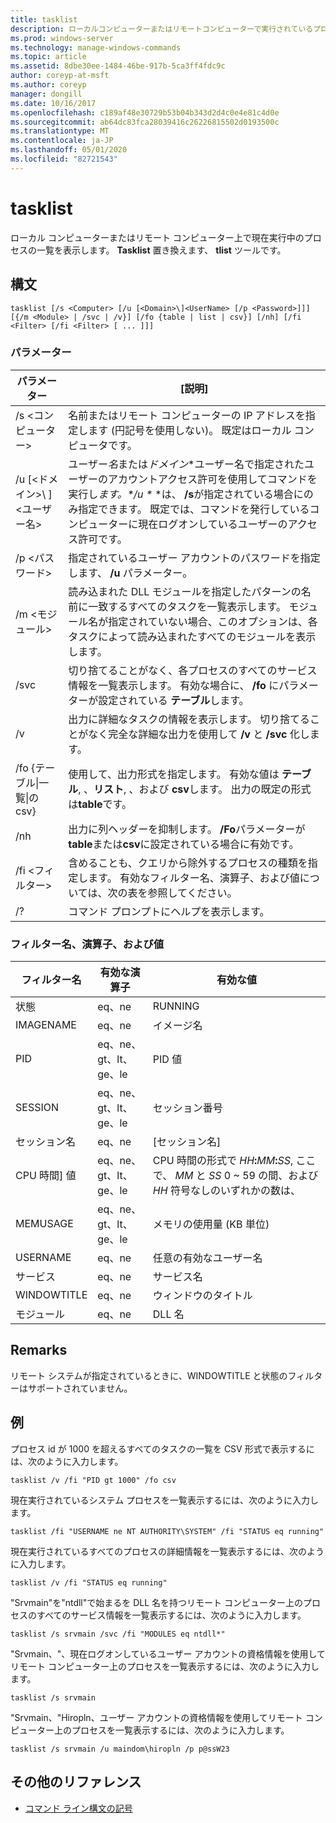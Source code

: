 ```yaml
---
title: tasklist
description: ローカルコンピューターまたはリモートコンピューターで実行されているプロセスの一覧を表示する方法について説明します。
ms.prod: windows-server
ms.technology: manage-windows-commands
ms.topic: article
ms.assetid: 8dbe30ee-1484-46be-917b-5ca3ff4fdc9c
author: coreyp-at-msft
ms.author: coreyp
manager: dongill
ms.date: 10/16/2017
ms.openlocfilehash: c189af48e30729b53b04b343d2d4c0e4e81c4d0e
ms.sourcegitcommit: ab64dc83fca28039416c26226815502d0193500c
ms.translationtype: MT
ms.contentlocale: ja-JP
ms.lasthandoff: 05/01/2020
ms.locfileid: "82721543"
---
```

# <a name="tasklist"></a>tasklist

ローカル コンピューターまたはリモート コンピューター上で現在実行中のプロセスの一覧を表示します。 **Tasklist** 置き換えます、 **tlist** ツールです。



## <a name="syntax"></a>構文

```
tasklist [/s <Computer> [/u [<Domain>\]<UserName> [/p <Password>]]] [{/m <Module> | /svc | /v}] [/fo {table | list | csv}] [/nh] [/fi <Filter> [/fi <Filter> [ ... ]]]
```

### <a name="parameters"></a>パラメーター

|          パラメーター           |                                                                                                                                            [説明]                                                                                                                                             |
|------------------------------|----------------------------------------------------------------------------------------------------------------------------------------------------------------------------------------------------------------------------------------------------------------------------------------------------|
|        /s \<コンピューター>        |                                                                                         名前またはリモート コンピューターの IP アドレスを指定します (円記号を使用しない)。 既定はローカル コンピュータです。                                                                                         |
| /u [\<ドメイン>\\ \] \<ユーザー名> | ユーザー*名*または*ドメイン*\*ユーザー名で指定されたユーザーのアカウントアクセス許可を使用してコマンドを実行し<em>ます。\*/u \*</em> \*は、 **/s**が指定されている場合にのみ指定できます。 既定では、コマンドを発行しているコンピューターに現在ログオンしているユーザーのアクセス許可です。 |
|        /p \<パスワード>        |                                                                                                       指定されているユーザー アカウントのパスワードを指定します、 **/u** パラメーター。                                                                                                        |
|         /m \<モジュール>         |                                                               読み込まれた DLL モジュールを指定したパターンの名前に一致するすべてのタスクを一覧表示します。 モジュール名が指定されていない場合、このオプションは、各タスクによって読み込まれたすべてのモジュールを表示します。                                                                |
|             /svc             |                                                                                    切り捨てることがなく、各プロセスのすべてのサービス情報を一覧表示します。 有効な場合に、 **/fo** にパラメーターが設定されている **テーブル**します。                                                                                    |
|              /v              |                                                                                 出力に詳細なタスクの情報を表示します。 切り捨てることがなく完全な詳細な出力を使用して **/v** と **/svc** 化します。                                                                                 |
|  /fo {テーブル\|一覧\|の csv}  |                                                                             使用して、出力形式を指定します。 有効な値は **テーブル**, 、**リスト**, 、および **csv**します。 出力の既定の形式は**table**です。                                                                             |
|             /nh              |                                                                                             出力に列ヘッダーを抑制します。 **/Fo**パラメーターが**table**または**csv**に設定されている場合に有効です。                                                                                              |
|        /fi \<フィルター>         |                                                                          含めることも、クエリから除外するプロセスの種類を指定します。 有効なフィルター名、演算子、および値については、次の表を参照してください。                                                                          |
|              /?              |                                                                                                                                コマンド プロンプトにヘルプを表示します。                                                                                                                                |

### <a name="filter-names-operators-and-values"></a>フィルター名、演算子、および値

| フィルター名 |    有効な演算子     |                                                                 有効な値                                                                 |
|-------------|------------------------|----------------------------------------------------------------------------------------------------------------------------------------------|
|   状態    |         eq、ne         |                                                                   RUNNING                                                                    |
|  IMAGENAME  |         eq、ne         |                                                                  イメージ名                                                                  |
|     PID     | eq、ne、gt、lt、ge、le |                                                                  PID 値                                                                   |
|   SESSION   | eq、ne、gt、lt、ge、le |                                                                セッション番号                                                                |
| セッション名 |         eq、ne         |                                                                 [セッション名]                                                                 |
|   CPU 時間] 値   | eq、ne、gt、lt、ge、le | CPU 時間の形式で <em>HH</em>**:**<em>MM</em>**:**<em>SS</em>, ここで、 *MM* と *SS* 0 ~ 59 の間、および *HH* 符号なしのいずれかの数は、 |
|  MEMUSAGE   | eq、ne、gt、lt、ge、le |                                                              メモリの使用量 (KB 単位)                                                              |
|  USERNAME   |         eq、ne         |                                                             任意の有効なユーザー名                                                              |
|  サービス   |         eq、ne         |                                                                 サービス名                                                                 |
| WINDOWTITLE |         eq、ne         |                                                                 ウィンドウのタイトル                                                                 |
|   モジュール   |         eq、ne         |                                                                   DLL 名                                                                   |

## <a name="remarks"></a>Remarks

リモート システムが指定されているときに、WINDOWTITLE と状態のフィルターはサポートされていません。

## <a name="examples"></a><a name="BKMK_examples"></a>例

プロセス id が 1000 を超えるすべてのタスクの一覧を CSV 形式で表示するには、次のように入力します。
```
tasklist /v /fi "PID gt 1000" /fo csv
```
現在実行されているシステム プロセスを一覧表示するには、次のように入力します。
```
tasklist /fi "USERNAME ne NT AUTHORITY\SYSTEM" /fi "STATUS eq running"
```
現在実行されているすべてのプロセスの詳細情報を一覧表示するには、次のように入力します。
```
tasklist /v /fi "STATUS eq running"
```
"Srvmain"を"ntdll"で始まるを DLL 名を持つリモート コンピューター上のプロセスのすべてのサービス情報を一覧表示するには、次のように入力します。
```
tasklist /s srvmain /svc /fi "MODULES eq ntdll*"
```
"Srvmain、"、現在ログオンしているユーザー アカウントの資格情報を使用してリモート コンピューター上のプロセスを一覧表示するには、次のように入力します。
```
tasklist /s srvmain 
```
"Srvmain、"Hiropln、ユーザー アカウントの資格情報を使用してリモート コンピューター上のプロセスを一覧表示するには、次のように入力します。
```
tasklist /s srvmain /u maindom\hiropln /p p@ssW23
```

## <a name="additional-references"></a>その他のリファレンス

- [コマンド ライン構文の記号](command-line-syntax-key.md)